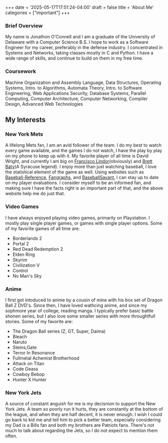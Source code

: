 +++
date = '2025-05-17T17:51:24-04:00'
draft = false
title = 'About Me'
categories = ["important"]
+++

### Brief Overview
My name is Jonathon O'Connell and I am a graduate of the University of Delaware with a Computer Science B.S. I hope to work as a Software Engineer for my career, preferably in the defense industry. I concentrated in Systems and Networks, taking classes mostly in C and Python. I have a wide range of skills, and continue to build on them in my free time.

### Coursework
Machine Organization and Assembly Language, Data Structures, Operating Systems, Intro. to Algorithms,
Automata Theory, Intro. to Software Engineering, Web Applications Security, Database Systems, Parallel Computing,
Computer Architecture, Computer Networking, Compiler Design, Advanced Web Technologies

## My Interests
### New York Mets
A lifelong Mets fan, I am an avid follower of the team. I do my best to watch every game available, and the games I do not watch, I have the play by play on my phone to keep up with it. My favorite player of all time is David Wright, and currently I am big on [Francisco Lindor](https://www.baseball-reference.com/players/l/lindofr01.shtml)(obviously) and [Brett Baty](https://www.baseball-reference.com/players/b/batybr01.shtml)(A Syracuse legend). I enjoy more than just watching baseball, I love the statistical element of the game as well. Using websites such as [Baseball-Reference](https://www.baseball-reference.com), [Fangraphs](https://www.fangraphs.com), and [BaseballSavant](https://baseballsavant.mlb.com), I can stay up to date on my player evaluations. I consider myself to be an informed fan, and making sure I have the facts right is an important part of that, and the above website help me do just that.

### Video Games
I have always enjoyed playing video games, primarily on Playstation. I mostly play single player games, or games with single player options. Some of my favorite games of all time are:
- Borderlands 2
- Portal 2
- Red Dead Redemption 2
- Elden Ring
- Skyrim
- Civilization V
- Control
- No Man's Sky

### Anime
I first got intoduced to anime by a cousin of mine with his box set of Dragon Ball Z DVD's. Since then, I have loved wathcing anime, and since my sophmore year of college, reading manga. I typically prefer basic battle shonen series, but I also love some smaller series with more throughtfull stories. 
Some of my favorite are:
- The Dragon Ball series (Z, GT, Super, Daima)
- Bleach
- Naruto
- Steins;Gate
- Terror In Resonance
- Fullmetal Achemist Brotherhood
- Attack on Titan
- Code Geass
- Cowboy Bebop
- Hunter X Hunter

### New York Jets
A source of constant anguish for me is my decisnion to support the New York Jets. A team so poorly run it hurts, they are constantly at the bottom of the league, and when they are half decent, it is never enough. I wish I could go back to kid me and tell him to pick a better team, especially considering my Dad is a Bills fan and both my brothers are Patriots fans. There's not much to talk about regarding the Jets, so I do not expect to mention them often.
